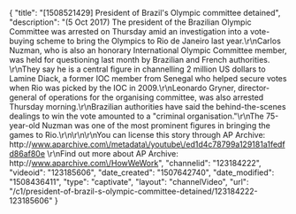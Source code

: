 {
    "title": "[1508521429] President of Brazil's Olympic committee detained",
    "description": "(5 Oct 2017) The president of the Brazilian Olympic Committee was arrested on Thursday amid an investigation into a vote-buying scheme to bring the Olympics to Rio de Janeiro last year.\r\nCarlos Nuzman, who is also an honorary International Olympic Committee member, was held for questioning last month by Brazilian and French authorities. \r\nThey say he is a central figure in channelling 2 million US dollars to Lamine Diack, a former IOC member from Senegal who helped secure votes when Rio was picked by the IOC in 2009.\r\nLeonardo Gryner, director-general of operations for the organising committee, was also arrested Thursday morning.\r\nBrazilian authorities have said the behind-the-scenes dealings to win the vote amounted to a \"criminal organisation.\"\r\nThe 75-year-old Nuzman was one of the most prominent figures in bringing the games to Rio.\r\n\r\n\r\nYou can license this story through AP Archive: http:\/\/www.aparchive.com\/metadata\/youtube\/ed1d4c78799a129181a1fedfd86af80e \r\nFind out more about AP Archive: http:\/\/www.aparchive.com\/HowWeWork",
    "channelid": "123184222",
    "videoid": "123185606",
    "date_created": "1507642740",
    "date_modified": "1508436411",
    "type": "captivate",
    "layout": "channelVideo",
    "url": "\/c1\/president-of-brazil-s-olympic-committee-detained\/123184222-123185606"
}